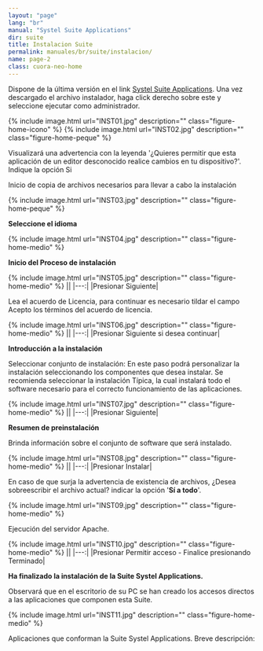 ```yaml
---
layout: "page"
lang: "br"
manual: "Systel Suite Applications"
dir: suite
title: Instalacion Suite
permalink: manuales/br/suite/instalacion/
name: page-2
class: cuora-neo-home
---
```

Dispone de la última versión en el link [Systel Suite Applications](https://soporte.systel-global.com/softwares-drivers/).
Una vez descargado el archivo instalador, haga click derecho sobre este y seleccione ejecutar como administrador.


{% include image.html url="INST01.jpg" description="" class="figure-home-icono" %}
{% include image.html url="INST02.jpg" description="" class="figure-home-peque" %}

Visualizará una advertencia con la leyenda '¿Quieres permitir que esta aplicación de un editor desconocido realice cambios en tu dispositivo?'.  Indique la opción Si

Inicio de copia de archivos necesarios para llevar a cabo la instalación 


{% include image.html url="INST03.jpg" description="" class="figure-home-peque" %}


**Seleccione el idioma**


{% include image.html url="INST04.jpg" description="" class="figure-home-medio" %}


**Inicio del Proceso de instalación**


{% include image.html url="INST05.jpg" description="" class="figure-home-medio" %}
||
|---:|
|Presionar Siguiente|


Lea el acuerdo de Licencia, para continuar es necesario tildar el campo Acepto los términos del acuerdo de licencia.


{% include image.html url="INST06.jpg" description="" class="figure-home-medio" %}
||
|---:|
|Presionar Siguiente si desea continuar|


**Introducción a la instalación**

Seleccionar conjunto de instalación: En este paso podrá personalizar la instalación seleccionando los componentes que desea instalar. 
Se recomienda seleccionar la instalación Típica, la cual instalará todo el software necesario para el correcto funcionamiento de las aplicaciones. 


{% include image.html url="INST07.jpg" description="" class="figure-home-medio" %}
||
|---:|
|Presionar Siguiente|


**Resumen de preinstalación** 

Brinda información sobre el conjunto de software que será instalado. 

{% include image.html url="INST08.jpg" description="" class="figure-home-medio" %}
||
|---:|
|Presionar Instalar|


En caso de que surja la advertencia de existencia de archivos, ¿Desea sobreescribir el archivo actual? indicar la opción '**Sí a todo**'.

{% include image.html url="INST09.jpg" description="" class="figure-home-medio" %}



Ejecución del servidor Apache. 

{% include image.html url="INST10.jpg" description="" class="figure-home-medio" %}
||
|---:|
|Presionar Permitir acceso - Finalice presionando Terminado|


**Ha finalizado la instalación de la Suite Systel Applications.**


Observará que en el escritorio de su PC se han creado los accesos directos a las aplicaciones que componen esta Suite.

{% include image.html url="INST11.jpg" description="" class="figure-home-medio" %}


Aplicaciones que conforman la Suite Systel Applications. 
Breve descripción:









